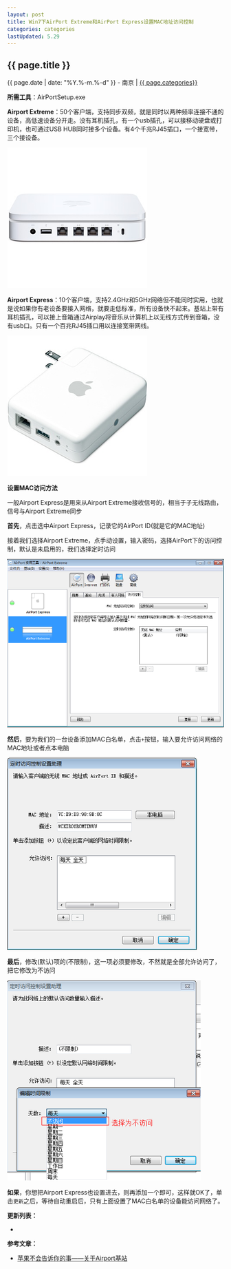 ```yaml
---
layout: post
title: Win7下AirPort Extreme和AirPort Express设置MAC地址访问控制
categories: categories
lastUpdated: 5.29
---
```


## {{ page.title }}

{{ page.date | date: "%Y.%-m.%-d" }} - 南京 | <a href="/archive#{{ page.categories }}">{{ page.categories}}</a>

**所需工具**：AirPortSetup.exe

**Airport Extreme**：50个客户端，支持同步双频，就是同时以两种频率连接不通的设备，高低速设备分开走。没有耳机插孔，有一个usb插孔，可以接移动硬盘或打印机，也可通过USB HUB同时接多个设备。有4个千兆RJ45插口，一个接宽带，三个接设备。

![AirPortExtreme](/images/AirPortExtreme.jpg)

**Airport Express**：10个客户端，支持2.4GHz和5GHz网络但不能同时实用，也就是说如果你有老设备要接入网络，就要走低标准，所有设备快不起来。基站上带有耳机插孔，可以接上音箱通过Airplay将音乐从计算机上以无线方式传到音箱，没有usb口。只有一个百兆RJ45插口用以连接宽带网线。 

![AirPortExpress](/images/AirPortExpress.jpg)

**设置MAC访问方法**

一般Airport Express是用来从Airport Extreme接收信号的，相当于子无线路由，信号与Airport Extreme同步

**首先**，点击选中Airport Express，记录它的AirPort ID(就是它的MAC地址)

接着我们选择Airport Extreme，点手动设置，输入密码，选择AirPort下的访问控制，默认是未启用的，我们选择定时访问

![AirPortSetting1](/images/AirPortSetting1.png)

**然后**，要为我们的一台设备添加MAC白名单，点击`+`按钮，输入要允许访问网络的MAC地址或者点本电脑

![AirPortSetting2](/images/AirPortSetting2.png)

**最后**，修改(默认)项的(不限制)，这一项必须要修改，不然就是全部允许访问了，把它修改为不访问

![AirPortSetting3](/images/AirPortSetting3.png)

**如果**，你想把Airport Express也设置进去，则再添加一个即可，这样就OK了，单击`更新`之后，等待自动重启后，只有上面设置了MAC白名单的设备能访问网络了。

**更新列表：**

*



**参考文章：**

* [苹果不会告诉你的事——关于Airport基站][1]


[1]: https://www.douban.com/group/topic/37410332/
